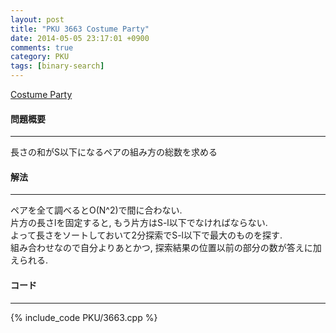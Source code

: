 ```yaml
---
layout: post
title: "PKU 3663 Costume Party"
date: 2014-05-05 23:17:01 +0900
comments: true
category: PKU
tags: [binary-search]
---
```


[Costume Party](http://poj.org/problem?id=3663)

#### 問題概要

****

長さの和がS以下になるペアの組み方の総数を求める

#### 解法

****

ペアを全て調べるとO(N^2)で間に合わない.  
片方の長さlを固定すると, もう片方はS-l以下でなければならない.  
よって長さをソートしておいて2分探索でS-l以下で最大のものを探す.  
組み合わせなので自分よりあとかつ, 探索結果の位置以前の部分の数が答えに加えられる.  

#### コード

****

{% include_code PKU/3663.cpp %}

